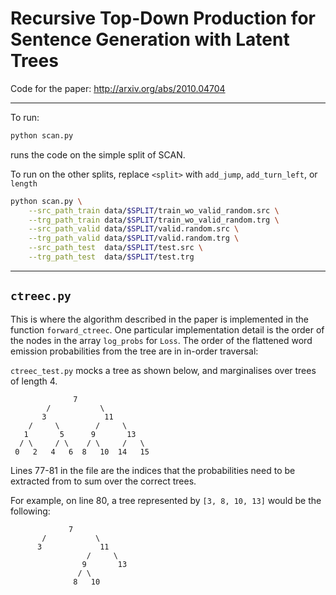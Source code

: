 # Recursive Top-Down Production for Sentence Generation with Latent Trees

Code for the paper: http://arxiv.org/abs/2010.04704

---

To run:
```bash
python scan.py 
```
runs the code on the simple split of SCAN.

To run on the other splits, replace `<split>` with `add_jump`, `add_turn_left`, or `length`
```bash
python scan.py \
    --src_path_train data/$SPLIT/train_wo_valid_random.src \
    --trg_path_train data/$SPLIT/train_wo_valid_random.trg \
    --src_path_valid data/$SPLIT/valid.random.src \
    --trg_path_valid data/$SPLIT/valid.random.trg \
    --src_path_test  data/$SPLIT/test.src \
    --trg_path_test  data/$SPLIT/test.trg
```

---

 ## `ctreec.py`
 This is where the algorithm described in the paper is implemented in the function `forward_ctreec`.
One particular implementation detail is the order of the nodes in the array `log_probs` for `Loss`.
The order of the flattened word emission probabilities from the tree are in in-order traversal:

`ctreec_test.py` mocks a tree as shown below, and marginalises over trees of length 4.
```
              7
        /           \
       3             11       
    /     \        /     \    
   1       5      9       13   
  / \     / \    / \     /   \  
 0   2   4   6  8   10  14   15
```
Lines 77-81 in the file are the indices that the probabilities need to be extracted from to sum over
the correct trees.

For example, on line 80, a tree represented by `[3, 8, 10, 13]` would be the following:
 ```
              7
        /           \
       3             11       
                  /     \    
                 9       13   
                / \    
               8   10 
```
